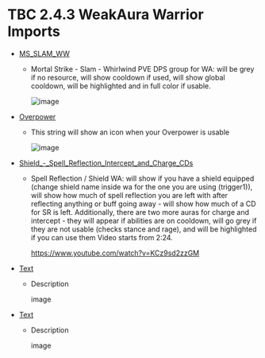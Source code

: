 # TBC 2.4.3 WeakAura Warrior Imports

- [MS_SLAM_WW](https://github.com/GitGurky/WeakAura-Strings-Database-2.4.3/blob/main/Warrior/MS_SLAM_WW.txt)
  - Mortal Strike - Slam - Whirlwind PVE DPS group for WA: will be grey if no resource, will show cooldown if used, will show global cooldown, will be highlighted and in full color if usable.

      ![image](https://github.com/GitGurky/WeakAura-Strings-Database-2.4.3/assets/90982783/ec7f4e59-9eb3-43ea-ade9-7993edc01a01)

- [Overpower](https://github.com/GitGurky/WeakAura-Strings-Database-2.4.3/blob/main/Warrior/Overpower.txt)
  - This string will show an icon when your Overpower is usable

      ![image](https://github.com/GitGurky/WeakAura-Strings-Database-2.4.3/assets/90982783/185eeb68-f262-46b7-bae7-9e4b1ec9885d)

- [Shield_-_Spell_Reflection_Intercept_and_Charge_CDs](https://github.com/GitGurky/WeakAura-Strings-Database-2.4.3/blob/main/Warrior/Shield_-_Spell_Reflection_Intercept_and_Charge_CDs.txt)
  - Spell Reflection / Shield WA: will show if you have a shield equipped (change shield name inside wa for the one you are using (trigger1)), will show how much of spell reflection you are left with after reflecting anything or buff going away - will show how much of a CD for SR is left. Additionally, there are two more auras for charge and intercept - they will appear if abilities are on cooldown, will go grey if they are not usable (checks stance and rage), and will be highlighted if you can use them
Video starts from 2:24.

      https://www.youtube.com/watch?v=KCz9sd2zzGM

- [Text](link)
  - Description

      image

- [Text](link)
  - Description

      image
